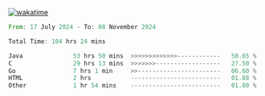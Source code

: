 [![wakatime](https://wakatime.com/badge/user/5970ac98-85fb-4bfd-a7d8-142e7d5bd274.svg)](https://wakatime.com/@5970ac98-85fb-4bfd-a7d8-142e7d5bd274)

<!--START_SECTION:waka-->

```rust
From: 17 July 2024 - To: 08 November 2024

Total Time: 104 hrs 24 mins

Java              53 hrs 50 mins  >>>>>>>>>>>>>------------   50.65 %
C                 29 hrs 13 mins  >>>>>>>------------------   27.50 %
Go                7 hrs 1 min     >>-----------------------   06.60 %
HTML              2 hrs           -------------------------   01.88 %
Other             1 hr 54 mins    -------------------------   01.80 %
```

<!--END_SECTION:waka-->
